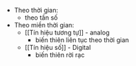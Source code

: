 - Theo thời gian:
	- theo tần số
- Theo miền thời gian:
	- [[Tín hiệu tương tự]] -  analog
		- biến thiên liên tục theo thời gian
	- [[Tín hiệu số]] - Digital 
		- biến thiên rời rạc
